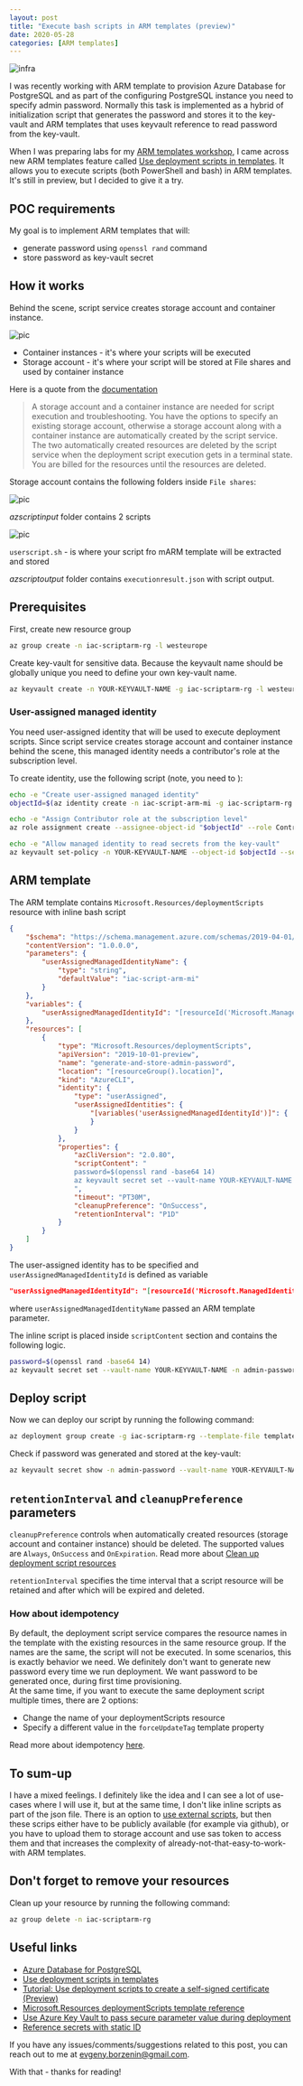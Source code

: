 ```yaml
---
layout: post
title: "Execute bash scripts in ARM templates (preview)"
date: 2020-05-28
categories: [ARM templates]
---
```


![infra](/images/2020-05-28-logo.png)

I was recently working with ARM template to provision Azure Database for PostgreSQL and as part of the configuring PostgreSQL instance you need to specify admin password. Normally this task is implemented as a hybrid of initialization script that generates the password and stores it to the key-vault and ARM templates that uses keyvault reference to read password from the key-vault.

When I was preparing labs for my [ARM templates workshop](https://www.meetup.com/Infrastructure-As-Code-User-Group-Oslo/events/270624160/), I came across new ARM templates feature called [Use deployment scripts in templates](https://docs.microsoft.com/en-us/azure/azure-resource-manager/templates/deployment-script-template?tabs=CLI#run-script-more-than-once).
It allows you to execute scripts (both PowerShell and bash) in ARM templates. It's still in preview, but I decided to give it a try.

## POC requirements

My goal is to implement ARM templates that will:

* generate password using `openssl rand` command
* store password as key-vault secret

## How it works

Behind the scene, script service creates storage account and container instance.

![pic](/images/2020-05-28-resources.png)

* Container instances - it's where your scripts will be executed
* Storage account - it's where your script will be stored at File shares and used by container instance

Here is a quote from the [documentation](https://docs.microsoft.com/en-us/azure/azure-resource-manager/templates/deployment-script-template?tabs=CLI#clean-up-deployment-script-resources)

> A storage account and a container instance are needed for script execution and troubleshooting. You have the options to specify an existing storage account, otherwise a storage account along with a container instance are automatically created by the script service. The two automatically created resources are deleted by the script service when the deployment script execution gets in a terminal state. You are billed for the resources until the resources are deleted.

Storage account contains the following folders inside `File shares`:

![pic](/images/2020-05-28-sa.png)

*azscriptinput* folder contains 2 scripts

![pic](/images/2020-05-28-sa-1.png)

`userscript.sh` - is where your script fro mARM template will be extracted and stored

*azscriptoutput* folder contains `executionresult.json` with script output.

## Prerequisites

First, create new resource group

```bash
az group create -n iac-scriptarm-rg -l westeurope
```

Create key-vault for sensitive data. Because the keyvault name should be globally unique you need to define your own key-vault name.

```bash
az keyvault create -n YOUR-KEYVAULT-NAME -g iac-scriptarm-rg -l westeurope --enabled-for-template-deployment
```

### User-assigned managed identity

You need user-assigned identity that will be used to execute deployment scripts. Since script service creates storage account and container instance behind the scene, this managed identity needs a contributor's role at the subscription level.

To create identity, use the following script (note, you need to ):

```bash
echo -e "Create user-assigned managed identity"
objectId=$(az identity create -n iac-script-arm-mi -g iac-scriptarm-rg --query principalId -o tsv)

echo -e "Assign Contributor role at the subscription level"
az role assignment create --assignee-object-id "$objectId" --role Contributor --subscription YOUR-SUBSCRIPTION-NAME-OR-ID

echo -e "Allow managed identity to read secrets from the key-vault"
az keyvault set-policy -n YOUR-KEYVAULT-NAME --object-id $objectId --secret-permissions get set --subscription YOUR-SUBSCRIPTION-NAME-OR-ID
```

## ARM template

The ARM template contains `Microsoft.Resources/deploymentScripts` resource with inline bash script

```json
{
    "$schema": "https://schema.management.azure.com/schemas/2019-04-01/deploymentTemplate.json#",
    "contentVersion": "1.0.0.0",
    "parameters": {
        "userAssignedManagedIdentityName": {
            "type": "string",
            "defaultValue": "iac-script-arm-mi"
        }
    },
    "variables": {
        "userAssignedManagedIdentityId": "[resourceId('Microsoft.ManagedIdentity/userAssignedIdentities', parameters('userAssignedManagedIdentityName'))]"
    },
    "resources": [
        {
            "type": "Microsoft.Resources/deploymentScripts",
            "apiVersion": "2019-10-01-preview",
            "name": "generate-and-store-admin-password",
            "location": "[resourceGroup().location]",
            "kind": "AzureCLI",
            "identity": {
                "type": "userAssigned",
                "userAssignedIdentities": {
                    "[variables('userAssignedManagedIdentityId')]": {
                    }
                }
            },
            "properties": {
                "azCliVersion": "2.0.80",
                "scriptContent": "
                password=$(openssl rand -base64 14)
                az keyvault secret set --vault-name YOUR-KEYVAULT-NAME -n admin-password --value $password 1> /dev/null
                ",
                "timeout": "PT30M",
                "cleanupPreference": "OnSuccess",
                "retentionInterval": "P1D"
            }
        }
    ]
}
```

The user-assigned identity has to be specified and `userAssignedManagedIdentityId` is defined as variable

```json
"userAssignedManagedIdentityId": "[resourceId('Microsoft.ManagedIdentity/userAssignedIdentities', parameters('userAssignedManagedIdentityName'))]
```

where `userAssignedManagedIdentityName` passed an ARM template parameter.

The inline script is placed inside `scriptContent` section and contains the following logic.

```bash
password=$(openssl rand -base64 14)
az keyvault secret set --vault-name YOUR-KEYVAULT-NAME -n admin-password --value $password 1> /dev/null
```

## Deploy script

Now we can deploy our script by running the following command:

```bash
az deployment group create -g iac-scriptarm-rg --template-file template.json
```

Check if password was generated and stored at the key-vault:

```bash
az keyvault secret show -n admin-password --vault-name YOUR-KEYVAULT-NAME --query value
```

## `retentionInterval` and `cleanupPreference` parameters

`cleanupPreference` controls when automatically created resources (storage account and container instance) should be deleted. The supported values are `Always`, `OnSuccess` and `OnExpiration`. Read more about [Clean up deployment script resources](https://docs.microsoft.com/en-us/azure/azure-resource-manager/templates/deployment-script-template?tabs=CLI#clean-up-deployment-script-resources)

`retentionInterval` specifies the time interval that a script resource will be retained and after which will be expired and deleted.

### How about idempotency

By default, the deployment script service compares the resource names in the template with the existing resources in the same resource group. If the names are the same, the script will not be executed. In some scenarios, this is exactly behavior we need. We definitely don't want to generate new password every time we run deployment. We want password to be generated once, during first time provisioning.  
At the same time, if you want to execute the same deployment script multiple times, there are 2 options:

* Change the name of your deploymentScripts resource
* Specify a different value in the `forceUpdateTag` template property

Read more about idempotency [here](https://docs.microsoft.com/en-us/azure/azure-resource-manager/templates/deployment-script-template?tabs=CLI#run-script-more-than-once).

## To sum-up

I have a mixed feelings. I definitely like the idea and I can see a lot of use-cases where I will use it, but at the same time, I don't like inline scripts as part of the json file. There is an option to [use external scripts](https://docs.microsoft.com/en-us/azure/azure-resource-manager/templates/deployment-script-template?tabs=CLI#use-external-scripts), but then these scrips either have to be publicly available (for example via github), or you have to upload them to storage account and use sas token to access them and that increases the complexity of already-not-that-easy-to-work-with ARM templates.

## Don't forget to remove your resources

Clean up your resource by running the following command:

```bash
az group delete -n iac-scriptarm-rg
```

## Useful links

* [Azure Database for PostgreSQL](https://azure.microsoft.com/en-us/services/postgresql/)
* [Use deployment scripts in templates](https://docs.microsoft.com/en-us/azure/azure-resource-manager/templates/deployment-script-template?tabs=CLI#run-script-more-than-once)
* [Tutorial: Use deployment scripts to create a self-signed certificate (Preview)](https://docs.microsoft.com/en-us/azure/azure-resource-manager/templates/template-tutorial-deployment-script)
* [Microsoft.Resources deploymentScripts template reference](https://docs.microsoft.com/en-us/azure/templates/microsoft.resources/deploymentscripts)
* [Use Azure Key Vault to pass secure parameter value during deployment](https://docs.microsoft.com/en-us/azure/azure-resource-manager/templates/key-vault-parameter?tabs=azure-cli)
* [Reference secrets with static ID](https://docs.microsoft.com/en-us/azure/azure-resource-manager/templates/key-vault-parameter?tabs=azure-cli#reference-secrets-with-static-id)

If you have any issues/comments/suggestions related to this post, you can reach out to me at evgeny.borzenin@gmail.com.

With that - thanks for reading!
